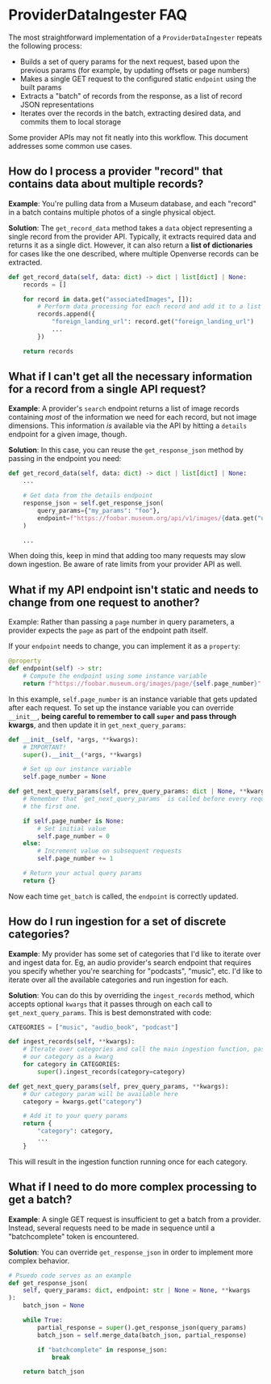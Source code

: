# ProviderDataIngester FAQ

The most straightforward implementation of a `ProviderDataIngester` repeats the following process:

* Builds a set of query params for the next request, based upon the previous params (for example, by updating offsets or page numbers)
* Makes a single GET request to the configured static `endpoint` using the built params
* Extracts a "batch" of records from the response, as a list of record JSON representations
* Iterates over the records in the batch, extracting desired data, and commits them to local storage

Some provider APIs may not fit neatly into this workflow. This document addresses some common use cases.

## How do I process a provider "record" that contains data about multiple records?

**Example**: You're pulling data from a Museum database, and each "record" in a batch contains multiple photos of a single physical object.

**Solution**: The `get_record_data` method takes a `data` object representing a single record from the provider API. Typically, it extracts required data and returns it as a single dict. However, it can also return a **list of dictionaries** for cases like the one described, where multiple Openverse records can be extracted.

```python
def get_record_data(self, data: dict) -> dict | list[dict] | None:
    records = []

    for record in data.get("associatedImages", []):
        # Perform data processing for each record and add it to a list
        records.append({
            "foreign_landing_url": record.get("foreign_landing_url")
            ...
        })

    return records
```

## What if I can't get all the necessary information for a record from a single API request?

**Example**: A provider's `search` endpoint returns a list of image records containing *most* of the information we need for each record, but not image dimensions. This information *is* available via the API by hitting a `details` endpoint for a given image, though.

**Solution**: In this case, you can reuse the `get_response_json` method by passing in the endpoint you need:

```python
def get_record_data(self, data: dict) -> dict | list[dict] | None:
    ...

    # Get data from the details endpoint
    response_json = self.get_response_json(
        query_params={"my_params": "foo"},
        endpoint=f"https://foobar.museum.org/api/v1/images/{data.get("uuid")}"
    )

    ...
```

When doing this, keep in mind that adding too many requests may slow down ingestion. Be aware of rate limits from your provider API as well.

## What if my API endpoint isn't static and needs to change from one request to another?

Example: Rather than passing a `page` number in query parameters, a provider expects the `page` as part of the endpoint path itself.

If your `endpoint` needs to change, you can implement it as a `property`:

```python
@property
def endpoint(self) -> str:
    # Compute the endpoint using some instance variable
    return f"https://foobar.museum.org/images/page/{self.page_number}"
```

In this example, `self.page_number` is an instance variable that gets updated after each request. To set up the instance variable you can override `__init__`, **being careful to remember to call `super` and pass through kwargs**, and then update it in `get_next_query_params`:

```python
def __init__(self, *args, **kwargs):
    # IMPORTANT!
    super().__init__(*args, **kwargs)

    # Set up our instance variable
    self.page_number = None

def get_next_query_params(self, prev_query_params: dict | None, **kwargs) -> dict:
    # Remember that `get_next_query_params` is called before every request, even
    # the first one.

    if self.page_number is None:
        # Set initial value
        self.page_number = 0
    else:
        # Increment value on subsequent requests
        self.page_number += 1

    # Return your actual query params
    return {}
```

Now each time `get_batch` is called, the `endpoint` is correctly updated.

## How do I run ingestion for a set of discrete categories?

**Example**: My provider has some set of categories that I'd like to iterate over and ingest data for. Eg, an audio provider's search endpoint that requires you specify whether you're searching for "podcasts", "music", etc. I'd like to iterate over all the available categories and run ingestion for each.

**Solution**: You can do this by overriding the `ingest_records` method, which accepts optional `kwargs` that it passes through on each call to `get_next_query_params`. This is best demonstrated with code:

```python
CATEGORIES = ["music", "audio_book", "podcast"]

def ingest_records(self, **kwargs):
    # Iterate over categories and call the main ingestion function, passing in
    # our category as a kwarg
    for category in CATEGORIES:
        super().ingest_records(category=category)

def get_next_query_params(self, prev_query_params, **kwargs):
    # Our category param will be available here
    category = kwargs.get("category")

    # Add it to your query params
    return {
        "category": category,
        ...
    }
```

This will result in the ingestion function running once for each category.

## What if I need to do more complex processing to get a batch?

**Example**: A single GET request is insufficient to get a batch from a provider. Instead, several requests need to be made in sequence until a "batchcomplete" token is encountered.

**Solution**: You can override `get_response_json` in order to implement more complex behavior.

```python
# Psuedo code serves as an example
def get_response_json(
    self, query_params: dict, endpoint: str | None = None, **kwargs
):
    batch_json = None

    while True:
        partial_response = super().get_response_json(query_params)
        batch_json = self.merge_data(batch_json, partial_response)

        if "batchcomplete" in response_json:
            break

    return batch_json
```
